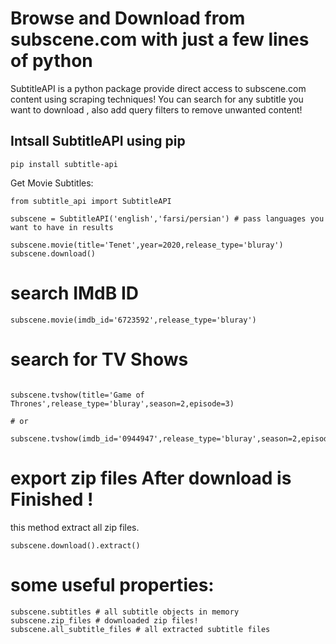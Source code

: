# Browse and Download from subscene.com with just a few lines of python

SubtitleAPI is a python package provide direct access to subscene.com content using scraping techniques! You can search for any subtitle you want to download , also add query filters to remove unwanted content!
## Intsall SubtitleAPI using pip
```
pip install subtitle-api
```
Get Movie Subtitles:
```
from subtitle_api import SubtitleAPI

subscene = SubtitleAPI('english','farsi/persian') # pass languages you want to have in results

subscene.movie(title='Tenet',year=2020,release_type='bluray')
subscene.download()
```
# search IMdB ID
```
subscene.movie(imdb_id='6723592',release_type='bluray')
```
# search for TV Shows

```

subscene.tvshow(title='Game of Thrones',release_type='bluray',season=2,episode=3)

# or

subscene.tvshow(imdb_id='0944947',release_type='bluray',season=2,episode=3)

```
# export zip files After download is Finished !
this method extract all zip files.
```
subscene.download().extract()

```
# some useful properties:
```
subscene.subtitles # all subtitle objects in memory
subscene.zip_files # downloaded zip files!
subscene.all_subtitle_files # all extracted subtitle files
```
